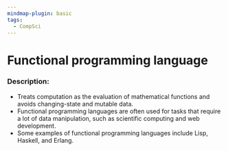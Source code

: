 ```yaml
---
mindmap-plugin: basic
tags:
  - CompSci
---
```

# Functional programming language
### Description:
- Treats computation as the evaluation of mathematical functions and avoids changing-state and mutable data. 
- Functional programming languages are often used for tasks that require a lot of data manipulation, such as scientific computing and web development. 
- Some examples of functional programming languages include Lisp, Haskell, and Erlang.